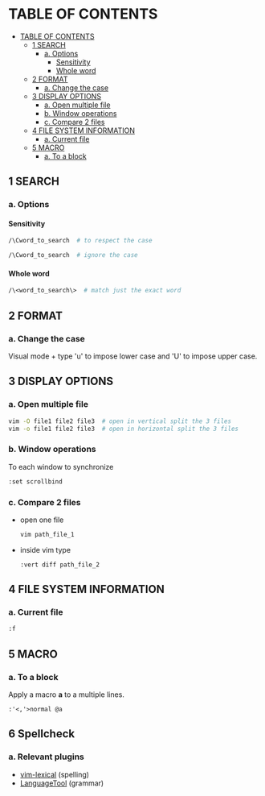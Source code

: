 #  TABLE OF CONTENTS
- [TABLE OF CONTENTS](#table-of-contents)
  - [1 SEARCH](#1-search)
    - [a. Options](#a-options)
      - [Sensitivity](#sensitivity)
      - [Whole word](#whole-word)
  - [2 FORMAT](#2-format)
    - [a. Change the case](#a-change-the-case)
  - [3 DISPLAY OPTIONS](#3-display-options)
    - [a. Open multiple file](#a-open-multiple-file)
    - [b. Window operations](#b-window-operations)
    - [c. Compare 2 files](#c-compare-2-files)
  - [4 FILE SYSTEM INFORMATION](#4-file-system-information)
    - [a. Current file](#a-current-file)
  - [5 MACRO](#5-macro)
    - [a. To a block](#a-to-a-block)


## 1 SEARCH
### a. Options
#### Sensitivity

```bash
/\Cword_to_search  # to respect the case
```
```bash
/\Cword_to_search  # ignore the case
```
#### Whole word
```bash
/\<word_to_search\>  # match just the exact word
```

## 2 FORMAT
### a. Change the case
Visual mode + type 'u' to impose lower case and 'U' to impose upper case.

## 3 DISPLAY OPTIONS
### a. Open multiple file 
```bash
vim -O file1 file2 file3  # open in vertical split the 3 files
vim -o file1 file2 file3  # open in horizontal split the 3 files
```
### b. Window operations 
To each window to synchronize
```bash
:set scrollbind
```
### c. Compare 2 files
- open one file
  ````bash
  vim path_file_1
  ````
- inside vim type
  ````vim
  :vert diff path_file_2
  ````

## 4 FILE SYSTEM INFORMATION
### a. Current file
```bash
:f
```

## 5 MACRO
### a. To a block
Apply a macro **a** to a multiple lines.
```normal
:'<,'>normal @a
```
## 6 Spellcheck
### a. Relevant plugins
- [vim-lexical](https://vimawesome.com/plugin/vim-lexical) (spelling)
- [LanguageTool](https://vimawesome.com/plugin/languagetool) (grammar)